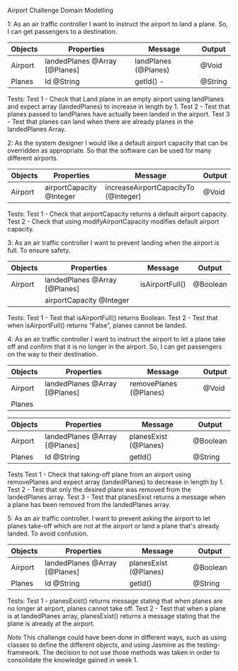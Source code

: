 Airport Challenge Domain Modelling

1:
As an air traffic controller
I want to instruct the airport to land a plane.
So, I can get passengers to a destination.

|Objects |   Properties	                 | Message	        |  Output
|--------|-------------------------------|----------------------|----------
|Airport | landedPlanes @Array [@Planes] | landPlanes (@Planes) |  @Void
|Planes  | Id @String                    | getId() -            |  @String

Tests:
Test 1 - Check that Land plane in an empty airport using landPlanes and expect array (landedPlanes) to increase in length by 1.
Test 2 - Test that planes passed to landPlanes have actually been landed in the airport.
Test 3 - Test that planes can land when there are already planes in the landedPlanes Array.

2:
As the system designer
I would like a default airport capacity that can be overridden as appropriate.
So that the software can be used for many different airports.

|Objects |  Properties	            | Message	                           | Output
|--------|--------------------------|--------------------------------------|--------
|Airport | airportCapacity @Integer | increaseAirportCapacityTo (@Integer) | @Void

Tests:
Test 1 - Check that airportCapacity returns a default airport capacity.
Test 2 - Check that using modifyAirportCapacity modifies default airport capacity.

3:
As an air traffic controller
I want to prevent landing when the airport is full.
To ensure safety.

|Objects |	Properties               | Message	   |  Output
|--------|-------------------------------|-----------------|-------------------
|Airport | landedPlanes @Array [@Planes] | isAirportFull() |	@Boolean
|        | airportCapacity @Integer	 |	           |

Tests:
Test 1 - Test that isAirportFull() returns Boolean.
Test 2 - Test that when isAirportFull() returns “False”, planes cannot be landed.

4:
As an air traffic controller
I want to instruct the airport to let a plane take off and confirm that it is no longer in the airport.
So, I can get passengers on the way to their destination.

|Objects | Properties	                 | Message	          | Output
|--------|-------------------------------|------------------------|--------
|Airport | landedPlanes @Array [@Planes] | removePlanes (@Planes) | @Void
|Planes	 |		                 |                        |

|Objects |	Properties	         |  Message	          |  Output
|--------|-------------------------------|------------------------|--------------
|Airport | landedPlanes @Array [@Planes] |  planesExist (@Planes) |  @Boolean
|Planes  | Id @String                    |  getId() 	          |  @String

Tests
Test 1 - Check that taking-off plane from an airport using removePlanes and expect array (landedPlanes) to decrease in length by 1.
Test 2 - Test that only the desired plane was removed from the landedPlanes array.
Test 3 - Test that planesExist returns a message when a plane has been removed from the landedPlanes array.

5:
As an air traffic controller.
I want to prevent asking the airport to let planes take-off which are not at the airport or land a plane that's already landed.
To avoid confusion.

|Objects | Properties	                 |    Message	          |   Output
|--------|-------------------------------|------------------------|-----------------
|Airport | landedPlanes @Array [@Planes] |  planesExist (@Planes) |  @Boolean
|Planes  | Id @String                    |  getId()          	  |  @String

Tests:
Test 1 - planesExist() returns message stating that when planes are no longer at airport, planes cannot take off.
Test 2 - Test that when a plane is at landedPlanes array, planesExist() returns a message stating that the plane is already at the airport.


*Note*
This challenge could have been done in different ways, such as using classes to define the different objects, and using Jasmine as the testing-framework. The decision to not use those methods was taken in order to consolidate the knowledge gained in week 1.